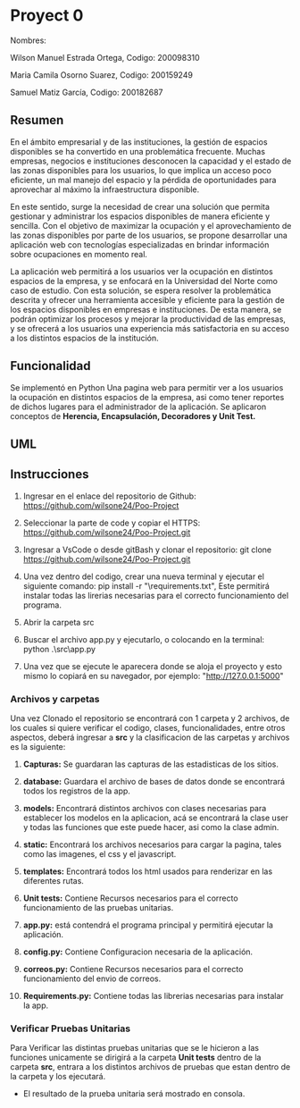 # **Proyect 0**
Nombres: 

Wilson Manuel Estrada Ortega, Codigo: 200098310

Maria Camila Osorno Suarez, Codigo: 200159249

Samuel Matiz García, Codigo: 200182687


## **Resumen**
En el ámbito empresarial y de las instituciones, la gestión de espacios disponibles se ha convertido en una problemática frecuente. Muchas empresas, negocios e instituciones desconocen la capacidad y el estado de las zonas disponibles para los usuarios, lo que implica un acceso poco eficiente, un mal manejo del espacio y la pérdida de oportunidades para aprovechar al máximo la infraestructura disponible.

En este sentido, surge la necesidad de crear una solución que permita gestionar y administrar los espacios disponibles de manera eficiente y sencilla. Con el objetivo de maximizar la ocupación y el aprovechamiento de las zonas disponibles por parte de los usuarios, se propone desarrollar una aplicación web con tecnologías especializadas en brindar información sobre ocupaciones en momento real.

La aplicación web permitirá a los usuarios ver la ocupación en distintos espacios de la empresa, y se enfocará en la Universidad del Norte como caso de estudio. Con esta solución, se espera resolver la problemática descrita y ofrecer una herramienta accesible y eficiente para la gestión de los espacios disponibles en empresas e instituciones. De esta manera, se podrán optimizar los procesos y mejorar la productividad de las empresas, y se ofrecerá a los usuarios una experiencia más satisfactoria en su acceso a los distintos espacios de la institución.



## **Funcionalidad**
Se implementó en Python Una pagina web para permitir ver a los usuarios la ocupación en distintos espacios de la empresa, asi como tener reportes de dichos lugares para el administrador de la aplicación. Se aplicaron conceptos de **Herencia, Encapsulación, Decoradores y Unit Test.**

## **UML**


## **Instrucciones**
1. Ingresar en el enlace del repositorio de Github: https://github.com/wilsone24/Poo-Project

2. Seleccionar la parte de code y copiar el HTTPS: https://github.com/wilsone24/Poo-Project.git

3. Ingresar a VsCode o desde gitBash y clonar el repositorio: git clone https://github.com/wilsone24/Poo-Project.git

4. Una vez dentro del codigo, crear una nueva terminal y ejecutar el siguiente comando: pip install -r "\requirements.txt", Este permitirá instalar todas las lirerias necesarias para el correcto funcionamiento del programa.

5. Abrir la carpeta src

6. Buscar el archivo app.py y ejecutarlo, o colocando en la terminal: python .\src\app.py

7. Una vez que se ejecute le aparecera donde se aloja el proyecto y esto mismo lo copiará en su navegador, por ejemplo: "http://127.0.0.1:5000"

### **Archivos y carpetas**

Una vez Clonado el repositorio se encontrará con 1 carpeta y 2 archivos, de los cuales si quiere verificar el codigo, clases, funcionalidades, entre otros aspectos, deberá ingresar a **src** y la clasificacion de las carpetas  y archivos es la siguiente:

1. **Capturas:** Se guardaran las capturas de las estadisticas de los sitios.

2. **database:** Guardara el archivo de bases de datos donde se encontrará todos los registros de la app.

3. **models:** Encontrará distintos archivos con clases necesarias para establecer los modelos en la aplicacion, acá se encontrará la clase user y todas las funciones que este puede hacer, asi como la clase admin.

4. **static:** Encontrará los archivos necesarios para cargar la pagina, tales como las imagenes, el css y el javascript.

5. **templates:** Encontrará todos los html usados para renderizar en las diferentes rutas.

6. **Unit tests:** Contiene Recursos necesarios para el correcto funcionamiento de las pruebas unitarias.

7. **app.py:** está contendrá el programa principal y permitirá ejecutar la aplicación.

8. **config.py:** Contiene Configuracion necesaria de la aplicación.

9. **correos.py:** Contiene Recursos necesarios para el correcto funcionamiento del envio de correos.

10. **Requirements.py:** Contiene todas las librerias necesarias para instalar la app.

### **Verificar Pruebas Unitarias**
Para Verificar las distintas pruebas unitarias que se le hicieron a las funciones unicamente se dirigirá a la carpeta **Unit tests** dentro de la carpeta **src**, entrara a los distintos archivos de pruebas que estan dentro de la carpeta y los ejecutará.

* El resultado de la prueba unitaria será mostrado en consola.
